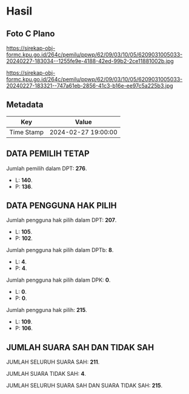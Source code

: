 # Hasil

## Foto C Plano

https://sirekap-obj-formc.kpu.go.id/264c/pemilu/ppwp/62/09/03/10/05/6209031005033-20240227-183034--1255fe9e-4188-42ed-99b2-2ce11881002b.jpg

https://sirekap-obj-formc.kpu.go.id/264c/pemilu/ppwp/62/09/03/10/05/6209031005033-20240227-183321--747a61eb-2856-41c3-b16e-ee97c5a225b3.jpg


## Metadata

| Key        | Value               |
| ---------- | ------------------- |
| Time Stamp | 2024-02-27 19:00:00 |


## DATA PEMILIH TETAP

Jumlah pemilih dalam DPT: **276**.
 * L: **140**.
 * P: **136**.

## DATA PENGGUNA HAK PILIH

Jumlah pengguna hak pilih dalam DPT: **207**.
 * L: **105**.
 * P: **102**.

Jumlah pengguna hak pilih dalam DPTb: **8**.
 * L: **4**.
 * P: **4**.

Jumlah pengguna hak pilih dalam DPK: **0**.
 * L: **0**.
 * P: **0**.

Jumlah pengguna hak pilih: **215**.
 * L: **109**.
 * P: **106**.

## JUMLAH SUARA SAH DAN TIDAK SAH

JUMLAH SELURUH SUARA SAH: **211**.

JUMLAH SUARA TIDAK SAH: **4**.

JUMLAH SELURUH SUARA SAH DAN SUARA TIDAK SAH: **215**.


